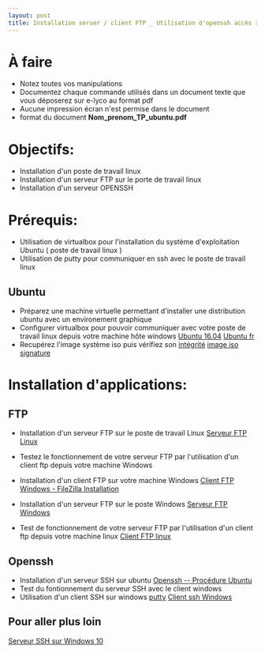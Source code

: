 ```yaml
---
layout: post
title: Installation server / client FTP _ Utilisation d'openssh accès serveur par clé 
---
```


# À faire

- Notez toutes vos manipulations 
- Documentez chaque commande utilisés dans un document texte que vous déposerez sur e-lyco au format pdf 
- Aucune impression écran n'est permise dans le document
- format du document 
        __Nom_prenom_TP_ubuntu.pdf__

# Objectifs:

- Installation d'un poste de travail linux 
- Installation d'un serveur FTP sur le porte de travail linux 
- Installation d'un serveur OPENSSH

# Prérequis:

- Utilisation de virtualbox pour l'installation du système d'exploitation Ubuntu ( poste de travail linux )
- Utilisation de putty pour communiquer en ssh avec le poste de travail linux 

## Ubuntu

- Préparez une machine virtuelle permettant d'installer une distribution ubuntu avec un environement graphique
- Configurer virtualbox pour pouvoir communiquer avec votre poste de travail linux depuis votre machine hôte windows
[Ubuntu 16.04](https://www.ubuntu.com/download/desktop)
[Ubuntu fr](https://doc.ubuntu-fr.org/debutant)
- Recupérez l'image système iso puis vérifiez son [intégrité](https://doc.ubuntu-fr.org/tutoriel/comment_verifier_l_integrite_de_son_image_cd)
[image iso](http://192.168.67.5/ubuntu-16.04.3-desktop-amd64.iso)
[signature](http://ubuntu.univ-nantes.fr/ubuntu-cd/16.04.3/MD5SUMS)

# Installation d'applications:

## FTP

- Installation d'un serveur FTP sur le poste de travail Linux
[Serveur FTP Linux](https://openclassrooms.com/courses/creer-son-serveur-ftp)

- Testez le fonctionnement de votre serveur FTP par l'utilisation d'un client ftp depuis votre machine Windows

- Installation d'un client FTP sur votre machine Windows
[Client FTP Windows - FileZilla ](https://filezilla-project.org/)
[Installation](https://wiki.seedbox.fr/index.php/Installer_un_client_FTP_pour_Windows_10)

- Installation d'un serveur FTP sur le poste Windows 
[Serveur FTP Windows](https://www.supinfo.com/articles/single/2905-installation-configuration-serveur-ftp-filezilla)

- Test de fonctionnement de votre serveur FTP par l'utilisation d'un client ftp depuis votre machine linux 
[Client FTP linux](https://doc.ubuntu-fr.org/ftp)

## Openssh

- Installation d'un serveur SSH sur ubuntu
[Openssh -- Procédure Ubuntu](https://doc.ubuntu-fr.org/ssh) 
- Test du fontionnement du serveur SSH avec le client windows
- Utilisation d'un client SSH sur windows
[putty](http://www.putty.org/)
[Client ssh Windows](http://marc.terrier.free.fr/docputty/)

## Pour aller plus loin

[Serveur SSH sur Windows 10](https://www.ctrl.blog/entry/how-to-win10-ssh-service#section-mssshserv-enable)
